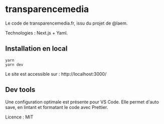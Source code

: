 # transparencemedia

Le code de transparencemedia.fr, issu du projet de @laem.

Technologies : Next.js + Yaml.

## Installation en local 

```
yarn 
yarn dev
```

Le site est accessible sur : http://localhost:3000/

## Dev tools

Une configuration optimale est présente pour VS Code. Elle permet d'auto save, en lintant et formatant le code avec Prettier.


Licence : MIT

